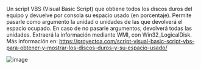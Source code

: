 Un script VBS (Visual Basic Script) que obtiene todos los discos duros del equipo y devuelve por consola su espacio usado (en porcentaje). Permite pasarle como argumento la unidad o unidades de las que devolverá el espacio ocupado. En caso de no pasarle argumentos, devolverá todas las unidades. Extraerá la información mediante WMI, con Win32_LogicalDisk. Más información en: https://proyectoa.com/script-visual-basic-script-vbs-para-obtener-y-mostrar-los-discos-duros-y-su-espacio-usado/

![image](https://github.com/user-attachments/assets/ab2a27d5-3086-4923-af87-76195b53041c)
